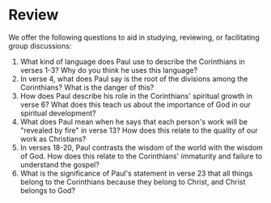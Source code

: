 # Review

We offer the following questions to aid in studying, reviewing, or facilitating group discussions:

1. What kind of language does Paul use to describe the Corinthians in verses 1-3? Why do you think he uses this language?
2. In verse 4, what does Paul say is the root of the divisions among the Corinthians? What is the danger of this?
3. How does Paul describe his role in the Corinthians' spiritual growth in verse 6? What does this teach us about the importance of God in our spiritual development?
4. What does Paul mean when he says that each person's work will be "revealed by fire" in verse 13? How does this relate to the quality of our work as Christians?
5. In verses 18-20, Paul contrasts the wisdom of the world with the wisdom of God. How does this relate to the Corinthians' immaturity and failure to understand the gospel?
6. What is the significance of Paul's statement in verse 23 that all things belong to the Corinthians because they belong to Christ, and Christ belongs to God?

